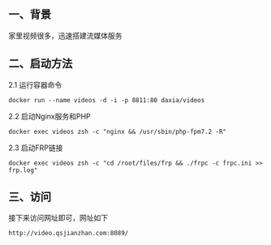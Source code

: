 ## 一、背景

家里视频很多，迅速搭建流媒体服务

## 二、启动方法

2.1 运行容器命令

```
docker run --name videos -d -i -p 8811:80 daxia/videos
```

2.2 启动Nginx服务和PHP

```
docker exec videos zsh -c "nginx && /usr/sbin/php-fpm7.2 -R"
```

2.3 启动FRP链接

```
docker exec videos zsh -c "cd /root/files/frp && ./frpc -c frpc.ini >> frp.log"
```


## 三、访问

接下来访问网址即可，网址如下
```
http://video.qsjianzhan.com:8089/
```